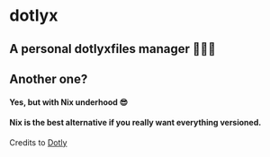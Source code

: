 # dotlyx
## A personal dotlyxfiles manager 🧑🏻‍💻
## Another one?
#### Yes, but with Nix underhood 😎
#### Nix is the best alternative if you really want everything versioned. 

Credits to [Dotly](https://github.com/CodelyTV/dotly)

